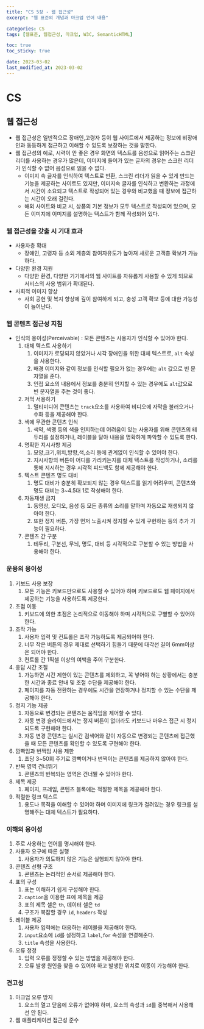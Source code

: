 ```yaml
---
title: "CS 5장 - 웹 접근성"
excerpt: "웹 표준의 개념과 마크업 언어 내용"

categories: CS
tags: [웹표준, 웹접근성, 마크업, W3C, SemanticHTML]

toc: true
toc_sticky: true

date: 2023-03-02
last_modified_at: 2023-03-02
---
```


# CS

## 웹 접근성

- 웹 접근성은 일반적으로 장애인,고령자 등이 웹 사이트에서 제공하는 정보에 비장애인과 동등하게 접근하고 이해할 수 있도록 보장하는 것을 말한다.
- 웹 접근성의 예로, 시력이 안 좋은 경우 화면의 텍스트를 음성으로 읽어주는 스크린 리더를 사용하는 경우가 많은데, 이미지에 들어가 있는 글자의 경우는 스크린 리더가 인식할 수 없어 음성으로 읽을 수 없다.
  - 이미지 속 글자를 인식하여 텍스트로 반환, 스크린 리더가 읽을 수 있게 만드는 기능을 제공하는 사이트도 있지만, 이미지속 글자를 인식하고 변환하는 과정에서 시간이 소요되고 텍스트로 작성되어 있는 경우와 비교했을 때 정보에 접근하는 시간이 오래 걸린다.
  - 해외 사이트와 비교 시, 상품의 기본 정보가 모두 텍스트로 작성되어 있으며, 모든 이미지에 이미지를 설명하는 텍스트가 함께 작성되어 있다.

### 웹 접근성을 갖출 시 기대 효과

- 사용자층 확대
  - 장애인, 고령자 등 소외 계층의 참여자유도가 높아져 새로운 고객층 확보가 가능하다.
- 다양한 환경 지원
  - 다양한 환경, 다양한 기기에서의 웹 사이트를 자유롭게 사용할 수 있게 되므로 서비스의 사용 범위가 확대된다.
- 사회적 이미지 향상
  - 사회 공헌 및 복지 향상에 깊이 참여하게 되고, 충성 고객 확보 등에 대한 가능성이 늘어난다.

### 웹 콘텐츠 접근성 지침

- 인식의 용이성(Perceivable) : 모든 콘텐츠는 사용자가 인식할 수 있어야 한다.
  1. 대체 텍스트 사용하기
     1. 이미지가 로딩되지 않았거나 시각 장애인을 위한 대체 텍스트로, `alt` 속성을 사용한다.
     2. 배경 이미지와 같이 정보를 인식할 필요가 없는 경우에는 `alt` 값으로 빈 문자열을 준다.
     3. 인접 요소의 내용에서 정보를 충분히 인지할 수 있는 경우에도 `alt`값으로 빈 문자열을 주는 것이 좋다.
  2. 저먹 서용하기
     1. 멀티미디어 콘텐츠는 `track`요소를 사용하여 비디오에 자막을 불러오거나 수화 등을 제공해야 한다.
  3. 색에 무관한 콘텐츠 인식
     1. 색약, 색맹 등의 색을 인지하는데 어려움이 있는 사용자를 위해 콘텐츠의 테두리를 설정하거나, 레이블을 달아 내용을 명확하게 파악할 수 있도록 한다.
  4. 명확한 지시사항 제공
     1. 모양,크기,위치,방향,색,소리 등에 관계없이 인식할 수 있어야 한다.
     2. 지시사항의 버튼이 어디를 가리키는지를 대체 텍스트를 작성하거나, 소리를 통해 지시하는 경우 시각적 피드백도 함께 제공해야 한다.
  5. 텍스트 콘텐츠 명도 대비
     1. 명도 대비가 충분히 확보되지 않는 경우 텍스트를 읽기 어려우며, 콘텐츠와 명도 대비는 3~4.5대 1로 작성해야 한다.
  6. 자동재생 금지
     1. 동영상, 오디오, 음성 등 모든 종류의 소리를 말하며 자동으로 재생되지 않아야 한다.
     2. 또한 정지 버튼, 가장 먼저 노출시켜 정지할 수 있게 구현하는 등의 추가 기능이 필요하다.
  7. 콘텐츠 간 구분
     1. 테두리, 구분선, 무늬, 명도, 대비 등 시각적으로 구분할 수 있는 방법을 사용해야 한다.

### 운용의 용이성

1. 키보드 사용 보장
   1. 모든 기능은 키보드만으로도 사용할 수 있어야 하며 키보드로도 웹 페이지에서 제공하는 기능을 사용하도록 제공한다.
2. 초점 이동
   1. 키보드에 의한 초점은 논리적으로 이동해야 하며 시각적으로 구별할 수 있어야 한다.
3. 조작 가능
   1. 사용자 입력 및 컨트롤은 조작 가능하도록 제공되어야 한다.
   2. 너무 작은 버튼의 경우 제대로 선택하기 힘들기 때문에 대각선 길이 6mm이상은 되어야 한다.
   3. 컨트롤 간 1픽셀 이상의 여백을 주어 구분한다.
4. 응답 시간 조절
   1. 가능하면 시간 제한이 있는 콘텐츠를 제외하고, 꼭 넣어야 하는 상황에서는 충분한 시간과 종료 안내 및 조절 수단을 제공해야 한다.
   2. 페이지를 자동 전환하는 경우에도 시간을 연장하거나 정지할 수 있는 수단을 제공해야 한다.
5. 정지 기능 제공
   1. 자동으로 변경되는 콘텐츠는 움직임을 제어할 수 있다.
   2. 자동 변경 슬라이드에서는 정지 버튼이 없더라도 키보드나 마우스 접근 시 정지되도록 구현해야 한다.
   3. 자동 변경 콘텐츠는 실시간 검색어와 같이 자동으로 변경되는 콘텐츠에 접근했을 때 모든 콘텐츠를 확인할 수 있도록 구현해야 한다.
6. 깜빡임과 번쩍임 사용 제한
   1. 초당 3~50회 주기로 깜빡이거나 번쩍이는 콘텐츠를 제공하지 않아야 한다.
7. 반복 영역 건너뛰기
   1. 콘텐츠의 반복되는 영역은 건너뛸 수 있어야 한다.
8. 제목 제공
   1. 페이지, 프레임, 콘텐츠 블록에는 적절한 제목을 제공해야 한다.
9. 적절한 링크 텍스트
   1. 용도나 목적을 이해할 수 있어야 하며 이미지에 링크가 걸려있는 경우 링크를 설명해주는 대체 텍스트가 필요하다.

### 이해의 용이성

1. 주로 사용하는 언어를 명시해야 한다.
2. 사용자 요구에 따른 실행
   1. 사용자가 의도하지 않은 기능은 실행되지 않아야 한다.
3. 콘텐츠 선형 구조
   1. 콘텐츠는 논리적인 순서로 제공해야 한다.
4. 표의 구성
   1. 표는 이해하기 쉽게 구성해야 한다.
   2. `caption`을 이용한 표에 제목을 제공
   3. 표의 제목 셀은 `th`, 데이터 셀은 `td`
   4. 구조가 복잡할 경우 `id`, `headers` 작성
5. 레이블 제공
   1. 사용자 입력에는 대응하는 레이블을 제공해야 한다.
   2. `input`요소에 `id`를 설정하고 `label`,`for` 속성을 연결해준다.
   3. `title` 속성을 사용한다.
6. 오류 정정
   1. 입력 오류를 정정할 수 있는 방법을 제공해야 한다.
   2. 오류 발생 원인을 찾을 수 있어야 하고 발생한 위치로 이동이 가능해야 한다.

### 견고성

1. 마크업 오류 방지
   1. 요소의 열고 닫음에 오류가 없어야 하며, 요소의 속성과 `id`를 중복해서 사용해선 안 된다.
2. 웹 애플리케이션 접근성 준수
